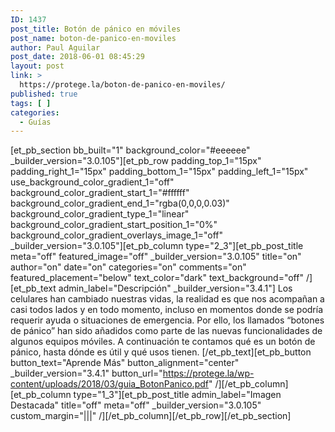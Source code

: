 ```yaml
---
ID: 1437
post_title: Botón de pánico en móviles
post_name: boton-de-panico-en-moviles
author: Paul Aguilar
post_date: 2018-06-01 08:45:29
layout: post
link: >
  https://protege.la/boton-de-panico-en-moviles/
published: true
tags: [ ]
categories:
  - Guías
---
```

[et_pb_section bb_built="1" background_color="#eeeeee" \_builder\_version="3.0.105"][et_pb_row padding_top_1="15px" padding_right_1="15px" padding_bottom_1="15px" padding_left_1="15px" use_background_color_gradient_1="off" background_color_gradient_start_1="#ffffff" background_color_gradient_end_1="rgba(0,0,0,0.03)" background_color_gradient_type_1="linear" background_color_gradient_start_position_1="0%" background_color_gradient_overlays_image_1="off" \_builder\_version="3.0.105"][et_pb_column type="2_3"][et_pb_post_title meta="off" featured_image="off" \_builder\_version="3.0.105" title="on" author="on" date="on" categories="on" comments="on" featured_placement="below" text_color="dark" text_background="off" /][et_pb_text admin_label="Descripción" \_builder\_version="3.4.1"] Los celulares han cambiado nuestras vidas, la realidad es que nos acompañan a casi todos lados y en todo momento, incluso en momentos donde se podría requerir ayuda o situaciones de emergencia. Por ello, los llamados “botones de pánico” han sido añadidos como parte de las nuevas funcionalidades de algunos equipos móviles. A continuación te contamos qué es un botón de pánico, hasta dónde es útil y qué usos tienen. [/et_pb_text][et_pb_button button_text="Aprende Más" button_alignment="center" \_builder\_version="3.4.1" button_url="https://protege.la/wp-content/uploads/2018/03/guia_BotonPanico.pdf" /][/et_pb_column][et_pb_column type="1_3"][et_pb_post_title admin_label="Imagen Destacada" title="off" meta="off" \_builder\_version="3.0.105" custom_margin="|||" /][/et_pb_column][/et_pb_row][/et_pb_section]